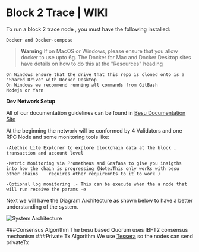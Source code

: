 # Block 2 Trace | WIKI


To run a block 2 trace node , you must have the following installed:

    Docker and Docker-compose
 
> **Warning**
> If on MacOS or Windows, please ensure that you allow docker to use upto 6g. The Docker for Mac and Docker Desktop sites have details on how to do this at   the "Resources" heading

    On Windows ensure that the drive that this repo is cloned onto is a "Shared Drive" with Docker Desktop
    On Windows we recommend running all commands from GitBash
    Nodejs or Yarn
    



**Dev Network Setup**

All of our documentation guidelines can be found in [Besu Documentation Site](https://besu.hyperledger.org/en/stable/)

At the beginning the network will be conformed by 4 Validators and one RPC Node and some monitoring tools like:

    -Alethio Lite Explorer to explore blockchain data at the block , transaction and account level 

    -Metric Monitoring via Prometheus and Grafana to give you insigths into how the chain is progressing (Note:This only works with besu other chains    requires other requiremnts to it to work )

    -Optional log monitoring .- This can be execute when the a node that will run receive the params -e

Next we will have the Diagram Architecture as shown below to have a better understanding of the system.

![System Architecture](https://bafkreic4hlcgqtpiixhf33ubado5texsfq6lvytz2stwftdc2sbv776eru.ipfs.nftstorage.link/)

###Consensus Algorithm  The besu based Quorum uses IBFT2 consensus mechanism 
###Private Tx Algorithm We use [Tessera](https://docs.tessera.consensys.net/en/stable/) so the nodes can send privateTx







